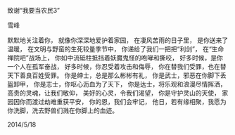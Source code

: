 致谢“我要当农民3”

雪峰


默默地关注着你，
就像你深深地爱护着家园，
在凄风苦雨的日子里，
是你送来了温暖，
在文明与野蛮的生死较量季节中，
你递给了我们一把把“利剑”，
在“生命禅院吧”战场上，
你如中流砥柱抵挡着妖魔鬼怪的咆哮和撕咬，
好多时候，是你一个人在孤军奋战，
好多时候，你忍受着攻击和侮辱，
你在替我们受罪，也在替天下善良百姓受罪。
你是绅士，总是那么彬彬有礼，
你是武士，邪恶在你脚下丢盔卸甲，
你是志士，你呕心沥血为了天下，
你是达士，将乐观和浪漫尽情挥洒，
高贵的灵魂，让我们敬仰，
美好的心灵，令我们渴望，
你是守护灵山的天使，
家园因你而渡过劫难重获平安，
你的恩，我们会牢记，
他日，若有缘相聚，我愿为你洗脚，洗去野兽们溅在你脚上的血迹。

2014/5/18



